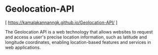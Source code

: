 # Geolocation-API
[ https://kamalakannanngk.github.io/Geolocation-API/ ]

The Geolocation API is a web technology that allows websites to request and access a user's precise location information, such as latitude and longitude coordinates, enabling location-based features and services in web applications.
